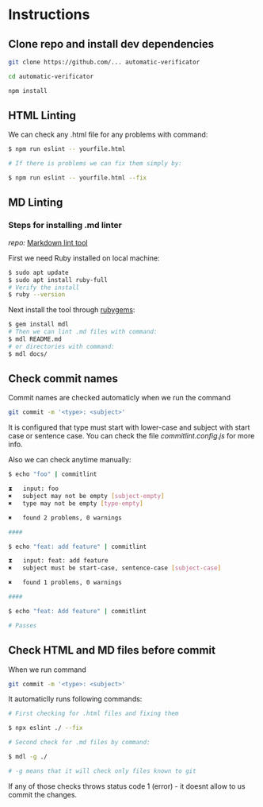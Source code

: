 # Instructions

## Clone repo and install dev dependencies

```bash
git clone https://github.com/... automatic-verificator

cd automatic-verificator

npm install
```

## HTML Linting

We can check any .html file for any problems with command:

```bash
$ npm run eslint -- yourfile.html

# If there is problems we can fix them simply by:

$ npm run eslint -- yourfile.html --fix
```

## MD Linting

### Steps for installing .md linter

*repo:* [Markdown lint tool](https://github.com/markdownlint/markdownlint)

First we need Ruby installed on local machine:

```bash
$ sudo apt update
$ sudo apt install ruby-full
# Verify the install
$ ruby --version
```

Next install the tool through [rubygems](https://rubygems.org/):

```bash
$ gem install mdl
# Then we can lint .md files with command:
$ mdl README.md
# or directories with command:
$ mdl docs/
```

## Check commit names

Commit names are checked automaticly when we run the command

```bash
git commit -m '<type>: <subject>'
```

It is configured that type must start with lower-case and subject
with start case or sentence case. You can check the file
*commitlint.config.js* for more info.

Also we can check anytime manually:

```bash
$ echo "foo" | commitlint

⧗   input: foo
✖   subject may not be empty [subject-empty]
✖   type may not be empty [type-empty]

✖   found 2 problems, 0 warnings

####

$ echo "feat: add feature" | commitlint

⧗   input: feat: add feature
✖   subject must be start-case, sentence-case [subject-case]

✖   found 1 problems, 0 warnings

####

$ echo "feat: Add feature" | commitlint

# Passes
```

## Check HTML and MD files before commit

When we run command

```bash
git commit -m '<type>: <subject>'
```

It automaticlly runs following commands:

```bash
# First checking for .html files and fixing them

$ npx eslint ./ --fix

# Second check for .md files by command:

$ mdl -g ./

# -g means that it will check only files known to git

```

If any of those checks throws status code 1 (error) -
it doesnt allow to us commit the changes.
